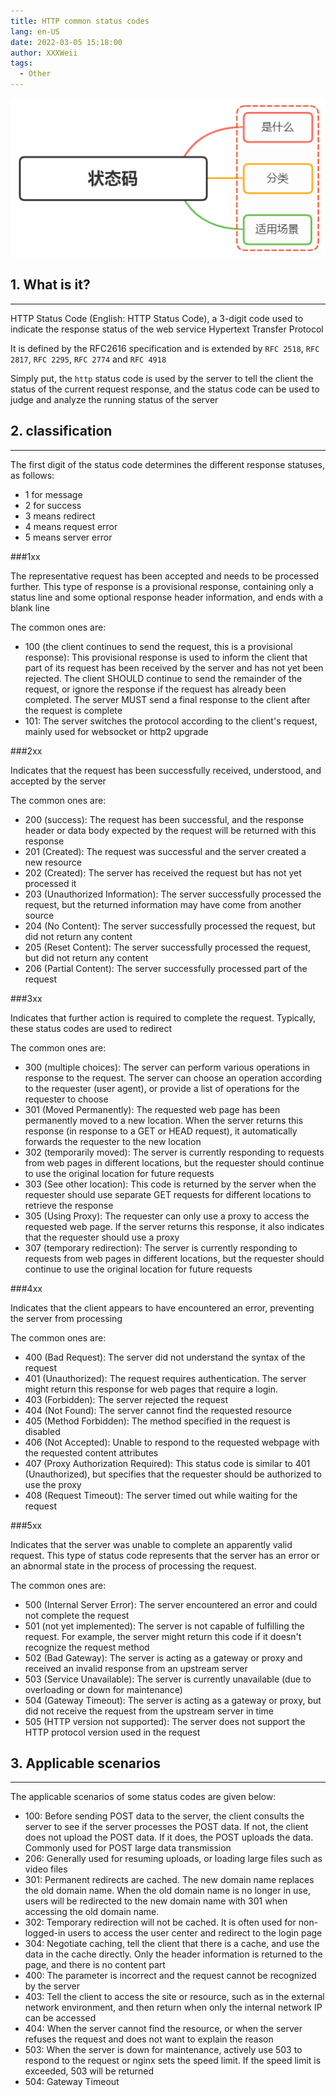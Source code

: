 ```yaml
---
title: HTTP common status codes
lang: en-US
date: 2022-03-05 15:18:00
author: XXXWeii
tags:
  - Other
---
```


![HTTP 常见的状态码](./images/status.png "HTTP 常见的状态码")

## 1. What is it?

---

HTTP Status Code (English: HTTP Status Code), a 3-digit code used to indicate the response status of the web service Hypertext Transfer Protocol

It is defined by the RFC2616 specification and is extended by `RFC 2518`, `RFC 2817`, `RFC 2295`, `RFC 2774` and `RFC 4918`

Simply put, the `http` status code is used by the server to tell the client the status of the current request response, and the status code can be used to judge and analyze the running status of the server

## 2. classification

---

The first digit of the status code determines the different response statuses, as follows:

- 1 for message
- 2 for success
- 3 means redirect
- 4 means request error
- 5 means server error

###1xx

The representative request has been accepted and needs to be processed further. This type of response is a provisional response, containing only a status line and some optional response header information, and ends with a blank line

The common ones are:

- 100 (the client continues to send the request, this is a provisional response): This provisional response is used to inform the client that part of its request has been received by the server and has not yet been rejected. The client SHOULD continue to send the remainder of the request, or ignore the response if the request has already been completed. The server MUST send a final response to the client after the request is complete
- 101: The server switches the protocol according to the client's request, mainly used for websocket or http2 upgrade

###2xx

Indicates that the request has been successfully received, understood, and accepted by the server

The common ones are:

- 200 (success): The request has been successful, and the response header or data body expected by the request will be returned with this response
- 201 (Created): The request was successful and the server created a new resource
- 202 (Created): The server has received the request but has not yet processed it
- 203 (Unauthorized Information): The server successfully processed the request, but the returned information may have come from another source
- 204 (No Content): The server successfully processed the request, but did not return any content
- 205 (Reset Content): The server successfully processed the request, but did not return any content
- 206 (Partial Content): The server successfully processed part of the request

###3xx

Indicates that further action is required to complete the request. Typically, these status codes are used to redirect

The common ones are:

- 300 (multiple choices): The server can perform various operations in response to the request. The server can choose an operation according to the requester (user agent), or provide a list of operations for the requester to choose
- 301 (Moved Permanently): The requested web page has been permanently moved to a new location. When the server returns this response (in response to a GET or HEAD request), it automatically forwards the requester to the new location
- 302 (temporarily moved): The server is currently responding to requests from web pages in different locations, but the requester should continue to use the original location for future requests
- 303 (See other location): This code is returned by the server when the requester should use separate GET requests for different locations to retrieve the response
- 305 (Using Proxy): The requester can only use a proxy to access the requested web page. If the server returns this response, it also indicates that the requester should use a proxy
- 307 (temporary redirection): The server is currently responding to requests from web pages in different locations, but the requester should continue to use the original location for future requests

###4xx

Indicates that the client appears to have encountered an error, preventing the server from processing

The common ones are:

- 400 (Bad Request): The server did not understand the syntax of the request
- 401 (Unauthorized): The request requires authentication. The server might return this response for web pages that require a login.
- 403 (Forbidden): The server rejected the request
- 404 (Not Found): The server cannot find the requested resource
- 405 (Method Forbidden): The method specified in the request is disabled
- 406 (Not Accepted): Unable to respond to the requested webpage with the requested content attributes
- 407 (Proxy Authorization Required): This status code is similar to 401 (Unauthorized), but specifies that the requester should be authorized to use the proxy
- 408 (Request Timeout): The server timed out while waiting for the request

###5xx

Indicates that the server was unable to complete an apparently valid request. This type of status code represents that the server has an error or an abnormal state in the process of processing the request.

The common ones are:

- 500 (Internal Server Error): The server encountered an error and could not complete the request
- 501 (not yet implemented): The server is not capable of fulfilling the request. For example, the server might return this code if it doesn't recognize the request method
- 502 (Bad Gateway): The server is acting as a gateway or proxy and received an invalid response from an upstream server
- 503 (Service Unavailable): The server is currently unavailable (due to overloading or down for maintenance)
- 504 (Gateway Timeout): The server is acting as a gateway or proxy, but did not receive the request from the upstream server in time
- 505 (HTTP version not supported): The server does not support the HTTP protocol version used in the request

## 3. Applicable scenarios

---

The applicable scenarios of some status codes are given below:

- 100: Before sending POST data to the server, the client consults the server to see if the server processes the POST data. If not, the client does not upload the POST data. If it does, the POST uploads the data. Commonly used for POST large data transmission
- 206: Generally used for resuming uploads, or loading large files such as video files
- 301: Permanent redirects are cached. The new domain name replaces the old domain name. When the old domain name is no longer in use, users will be redirected to the new domain name with 301 when accessing the old domain name.
- 302: Temporary redirection will not be cached. It is often used for non-logged-in users to access the user center and redirect to the login page
- 304: Negotiate caching, tell the client that there is a cache, and use the data in the cache directly. Only the header information is returned to the page, and there is no content part
- 400: The parameter is incorrect and the request cannot be recognized by the server
- 403: Tell the client to access the site or resource, such as in the external network environment, and then return when only the internal network IP can be accessed
- 404: When the server cannot find the resource, or when the server refuses the request and does not want to explain the reason
- 503: When the server is down for maintenance, actively use 503 to respond to the request or nginx sets the speed limit. If the speed limit is exceeded, 503 will be returned
- 504: Gateway Timeout
